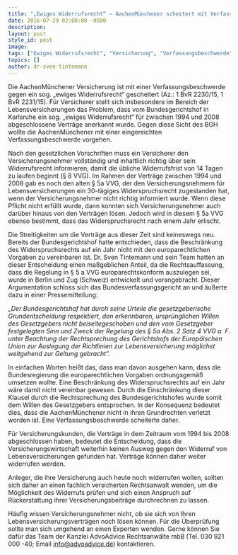 ```yaml
---
title: "„Ewiges Widerrufsrecht“ – AachenMünchener scheitert mit Verfassungsbeschwerde"
date: 2016-07-29 02:00:00 -0500
description:
layout: post
style_id: post
image:
tags: ["Ewiges Widerrufsrecht", "Versicherung", "Verfassungsbeschwerde", "Bundesverfassungsgericht", "AdvoAdvice"]
topics: []
author: dr-sven-tintemann
---
```


Die AachenMünchener Versicherung ist mit einer Verfassungsbeschwerde gegen ein sog. „ewiges Widerrufsrecht“ gescheitert (Az.: 1 BvR 2230/15, 1 BvR 2231/15). Für Versicherer stellt sich insbesondere im Bereich der Lebensversicherungen das Problem, dass vom Bundesgerichtshof in Karlsruhe ein sog. „ewiges Widerrufsrecht“ für zwischen 1994 und 2008 abgeschlossene Verträge anerkannt wurde. Gegen diese Sicht des BGH wollte die AachenMünchener mit einer eingereichten Verfassungsbeschwerde vorgehen.

Nach den gesetzlichen Vorschriften muss ein Versicherer den Versicherungsnehmer vollständig und inhaltlich richtig über sein Widerrufsrecht informieren, damit die übliche Widerrufsfrist von 14 Tagen zu laufen beginnt (§ 8 VVG). Im Rahmen der Verträge zwischen 1994 und 2008 gab es noch den alten § 5a VVG, der den Versicherungsnehmern für Lebensversicherungen ein 30-tägiges Widerspruchsrecht zugestanden hat, wenn der Versicherungsnehmer nicht richtig informiert wurde. Wenn diese Pflicht nicht erfüllt wurde, dann konnten sich Versicherungsnehmer auch darüber hinaus von den Verträgen lösen. Jedoch wird in diesem § 5a VVG ebenso bestimmt, dass das Widerspruchsrecht nach einem Jahr erlischt.

Die Streitigkeiten um die Verträge aus dieser Zeit sind keineswegs neu. Bereits der Bundesgerichtshof hatte entschieden, dass die Beschränkung des Widerspruchsrechts auf ein Jahr nicht mit den europarechtlichen Vorgaben zu vereinbaren ist. Dr. Sven Tintemann und sein Team hatten an dieser Entscheidung einen maßgeblichen Anteil, da die Rechtsauffassung, dass die Regelung in § 5 a VVG europarechtskonform auszulegen sei, wurde in Berlin und Zug (Schweiz) entwickelt und vorangebracht. Dieser Argumentation schloss sich das Bundesverfassungsgericht an und äußerte dazu in einer Pressemitteilung:

_„Der Bundesgerichtshof hat durch seine Urteile die gesetzgeberische Grundentscheidung respektiert, den erkennbaren, ursprünglichen Willen des Gesetzgebers nicht beiseitegeschoben und den vom Gesetzgeber festgelegten Sinn und Zweck der Regelung des § 5a Abs. 2 Satz 4 VVG a. F. unter Beachtung der Rechtsprechung des Gerichtshofs der Europäischen Union zur Auslegung der Richtlinien zur Lebensversicherung möglichst weitgehend zur Geltung gebracht“._

In einfachen Worten heißt das, dass man davon ausgehen kann, dass die Bundesregierung die europarechtlichen Vorgaben ordnungsgemäß umsetzen wollte. Eine Beschränkung des Widerspruchsrechts auf ein Jahr wäre damit nicht vereinbar gewesen. Durch die Einschränkung dieser Klausel durch die Rechtsprechung des Bundesgerichtshofes wurde somit dem Willen des Gesetzgebers entsprochen. In der Konsequenz bedeutet dies, dass die AachenMünchener nicht in ihren Grundrechten verletzt worden ist. Eine Verfassungsbeschwerde scheiterte daher.

Für Versicherungskunden, die Verträge in dem Zeitraum vom 1994 bis 2008 abgeschlossen haben, bedeutet die Entscheidung, dass die Versicherungswirtschaft weiterhin keinen Ausweg gegen den Widerruf von Lebensversicherungen gefunden hat. Verträge können daher weiter widerrufen werden.

Anleger, die ihre Versicherung auch heute noch widerrufen wollen, sollten sich daher an einen fachlich versicherten Rechtsanwalt wenden, um die Möglichkeit des Widerrufs prüfen und sich einen Anspruch auf Rückerstattung ihrer Versicherungsbeiträge durchrechnen zu lassen.

Häufig wissen Versicherungsnehmer nicht, ob sie sich von Ihren Lebensversicherungsverträgen noch lösen können. Für die Überprüfung sollte man sich umgehend an einen Experten wenden. Gerne können Sie dafür das Team der Kanzlei AdvoAdvice Rechtsanwälte mbB (Tel. 030 921 000 -40; Email [info@advoadvice.de](mailto:info@advoadvice.de "Link: mailto:info@advoadvice.de")) kontaktieren.

